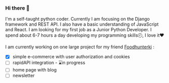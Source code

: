 ### Hi there 👋

I'm a self-taught python coder. Currently I am focusing on the Django framework and REST API. I also have a basic understanding of JavaScript and React. I am looking for my first job as a Junior Python Developer. I spend about 6-7 hours a day developing my programming skills:clock8:, I love it:heart:

I am currently working on one large project for my friend [Foodhunterki](https://www.instagram.com/foodhunterki/) :

- [x] simple e-commerce with user authorization and cookies
- [ ] rapidAPI integration - :hourglass:in progress
- [ ] home page with blog
- [ ] newsletter

<!--
**bartpiasek/bartpiasek** is a ✨ _special_ ✨ repository because its `README.md` (this file) appears on your GitHub profile.


